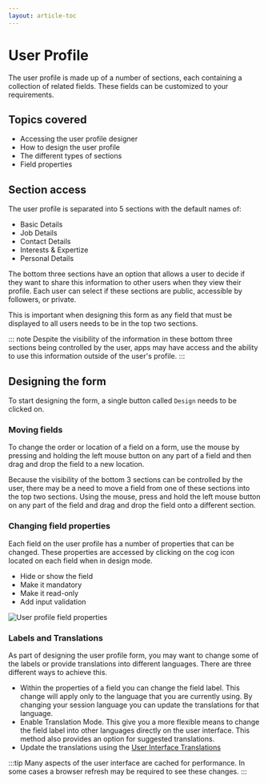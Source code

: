 ```yaml
---
layout: article-toc
---
```

# User Profile
The user profile is made up of a number of sections, each containing a collection of related fields.  These fields can be customized to your requirements.

## Topics covered
* Accessing the user profile designer
* How to design the user profile
* The different types of sections
* Field properties

## Section access
The user profile is separated into 5 sections with the default names of:  
* Basic Details
* Job Details
* Contact Details
* Interests & Expertize
* Personal Details

The bottom three sections have an option that allows a user to decide if they want to share this information to other users when they view their profile.  Each user can select if these sections are public, accessible by followers, or private.

This is important when designing this form as any field that must be displayed to all users needs to be in the top two sections.

::: note
Despite the visibility of the information in these bottom three sections being controlled by the user, apps may have access and the ability to use this information outside of the user's profile.
:::

## Designing the form
To start designing the form, a single button called `Design` needs to be clicked on.

### Moving fields
To change the order or location of a field on a form, use the mouse by pressing and holding the left mouse button on any part of a field and then drag and drop the field to a new location.

Because the visibility of the bottom 3 sections can be controlled by the user, there may be a need to move a field from one of these sections into the top two sections.  Using the mouse, press and hold the left mouse button on any part of the field and drag and drop the field onto a different section.

### Changing field properties
Each field on the user profile has a number of properties that can be changed.  These properties are accessed by clicking on the cog icon located on each field when in design mode.

* Hide or show the field
* Make it mandatory
* Make it read-only
* Add input validation

![User profile field properties](_books/esp-config/customize/images/user-profile-field-properties.png)

### Labels and Translations
As part of designing the user profile form, you may want to change some of the labels or provide translations into different languages.  There are three different ways to achieve this.

* Within the properties of a field you can change the field label.  This change will apply only to the language that you are currently using.  By changing your session language you can update the translations for that language.
* Enable Translation Mode.  This give you a more flexible means to change the field label into other languages directly on the user interface.  This method also provides an option for suggested translations.
* Update the translations using the [User Interface Translations](esp-config/internationalization/user-interface-translations#translations)

:::tip
Many aspects of the user interface are cached for performance.  In some cases a browser refresh may be required to see these changes.
:::  